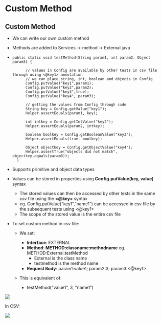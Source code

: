 # Custom Method

## Custom Method

* We can write our own custom method
* Methods are added to Services -&gt; method -&gt; External.java 
* ```text
  public static void testMethod(String param1, int param2, Object param3) {
		
  		// values in Config are available by other tests in csv file through using <@key1> annotation
  		// we can place string, int, boolean and objects in Config
  		Config.putValue("key1",param1);	
  		Config.putValue("key2",param2);	
  		Config.putValue("key3",true);
  		Config.putValue("key4", param3);

  		// getting the values from Config through code
  		String key = Config.getValue("key1");
  		Helper.assertEquals(param1, key);
		
  		int intkey = Config.getIntValue("key2");
  		Helper.assertEquals(param2, intkey);
		
  		boolean boolkey = Config.getBooleanValue("key3");
  		Helper.assertEquals(true, boolkey);
		
  		Object objectkey = Config.getObjectValue("key4");
  		Helper.assertTrue("objects did not match", objectkey.equals(param3));
  	}
  ```
* Supports primitive and object data types
* Values can be stored in properties using **Config.putValue\(key, value\)** syntax
  * The stored values can then be accessed by other tests in the same csv file using the **&lt;@key&gt;** syntax
  * eg. Config.putValue\("key1","name1"\) can be accessed in csv file by the subsequent tests using &lt;@key1&gt;
  * The scope of the stored value is the entire csv file
* To set custom method in csv file:

  * We set:

    * **Interface**: EXTERNAL
    * **Method**: **METHOD:classname:methodname** eg. METHOD:External.testMethod
      * External is the class name
      * testmethod is the method name
    * **Request Body**: param1:value1; param2:3; param3:&lt;@key1&gt;

  * This is equivalent of:
    * testMethod\("value1", 3, "name1"\)

![](../../../.gitbook/assets/image%20%2816%29.png)

In CSV:

![](../../../.gitbook/assets/image%20%282%29.png)







